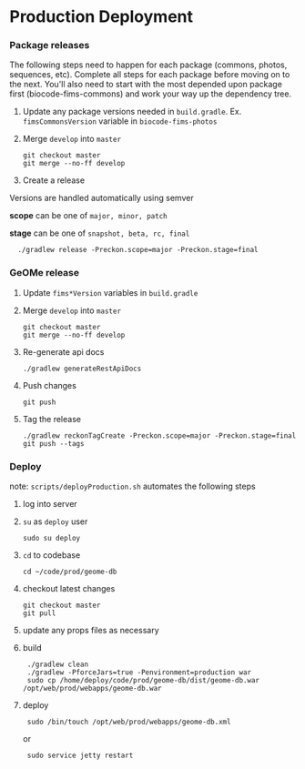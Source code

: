 # Production Deployment

### Package releases

The following steps need to happen for each package (commons, photos, sequences, etc). Complete all steps for each 
package before moving on to the next. You'll also need to start with the most depended upon package first (biocode-fims-commons)
and work your way up the dependency tree.

1. Update any package versions needed in `build.gradle`. Ex. `fimsCommonsVersion` variable in `biocode-fims-photos`

2. Merge `develop` into `master`

       git checkout master
       git merge --no-ff develop
       
3. Create a release       

Versions are handled automatically using semver

**scope** can be one of `major, minor, patch`

**stage** can be one of `snapshot, beta, rc, final`
  
      ./gradlew release -Preckon.scope=major -Preckon.stage=final


### GeOMe release

1. Update `fims*Version` variables in `build.gradle`

2. Merge `develop` into `master`

       git checkout master
       git merge --no-ff develop

3. Re-generate api docs

       ./gradlew generateRestApiDocs

4. Push changes

       git push
       
5. Tag the release

       ./gradlew reckonTagCreate -Preckon.scope=major -Preckon.stage=final
       git push --tags
       
       
### Deploy

note: `scripts/deployProduction.sh` automates the following steps

1. log into server

2. `su` as `deploy` user

       sudo su deploy
       
3. `cd` to codebase

       cd ~/code/prod/geome-db
       
4. checkout latest changes

       git checkout master
       git pull
       
5. update any props files as necessary

6. build

        ./gradlew clean
        ./gradlew -PforceJars=true -Penvironment=production war
        sudo cp /home/deploy/code/prod/geome-db/dist/geome-db.war /opt/web/prod/webapps/geome-db.war
        
7. deploy

        sudo /bin/touch /opt/web/prod/webapps/geome-db.xml
        
    or
    
        sudo service jetty restart
